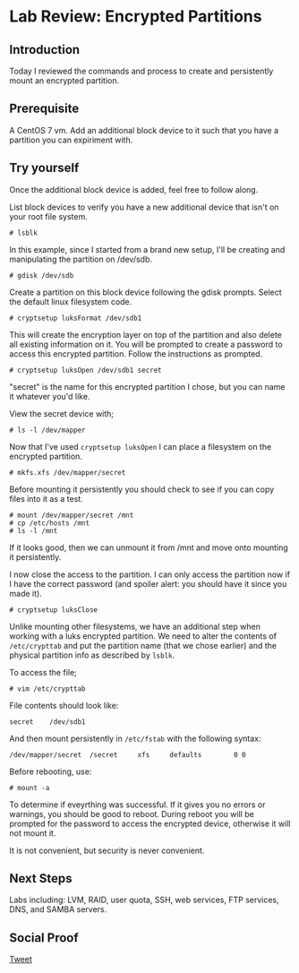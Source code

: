 
# Lab Review: Encrypted Partitions 

## Introduction

Today I reviewed the commands and process to create and persistently mount an encrypted partition.

## Prerequisite

A CentOS 7 vm. Add an additional block device to it such that you have a partition you can expiriment with.

## Try yourself

Once the additional block device is added, feel free to follow along.

List block devices to verify you have a new additional device that isn't on your root file system. 

```
# lsblk
```

In this example, since I started from a brand new setup, I'll be creating and manipulating the partition on /dev/sdb.

```
# gdisk /dev/sdb
```

Create a partition on this block device following the gdisk prompts. Select the default linux filesystem code.

```
# cryptsetup luksFormat /dev/sdb1
```

This will create the encryption layer on top of the partition and also delete all existing information on it. You will be prompted to create a password to access this encrypted partition. Follow the instructions as prompted. 

```
# cryptsetup luksOpen /dev/sdb1 secret
```

"secret" is the name for this encrypted partition I chose, but you can name it whatever you'd like.

View the secret device with;

```
# ls -l /dev/mapper
```

Now that I've used ```cryptsetup luksOpen``` I can place a filesystem on the encrypted partition.

```
# mkfs.xfs /dev/mapper/secret
```

Before mounting it persistently you should check to see if you can copy files into it as a test.

```
# mount /dev/mapper/secret /mnt
# cp /etc/hosts /mnt
# ls -l /mnt
```
If it looks good, then we can unmount it from /mnt and move onto mounting it persistently. 

I now close the access to the partition. I can only access the partition now if I have the correct password (and spoiler alert: you should have it since you made it). 
```
# cryptsetup luksClose
```

Unlike mounting other filesystems, we have an additional step when working with a luks encrypted partition. We need to alter the contents of ```/etc/crypttab``` and put the partition name (that we chose earlier) and the physical partition info as described by ```lsblk```.

To access the file;
```
# vim /etc/crypttab
```
File contents should look like:

```
secret    /dev/sdb1
```

And then mount persistently in ```/etc/fstab``` with the following syntax:

```
/dev/mapper/secret  /secret     xfs     defaults        0 0
```

Before rebooting, use:

```
# mount -a
```

To determine if eveyrthing was successful. If it gives you no errors or warnings, you should be good to reboot. During reboot you will be prompted for the password to access the encrypted device, otherwise it will not mount it.

It is not convenient, but security is never convenient. 

## Next Steps

Labs including: LVM, RAID, user quota, SSH, web services, FTP services, DNS, and SAMBA servers.

## Social Proof

[Tweet](https://twitter.com/lrnallday/status/1321125031473238017)
